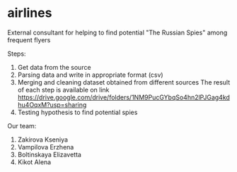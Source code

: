 # airlines
External consultant for helping to find potential "The Russian Spies" among frequent flyers

Steps:
1. Get data from the source 
2. Parsing data and write in appropriate format (csv) 
3. Merging and cleaning dataset obtained from different sources
The result of each step is available on link https://drive.google.com/drive/folders/1NM9PucGYbqSo4hn2lPJGag4kdhu4OqxM?usp=sharing
5. Testing hypothesis to find potential spies

Our team:
1. Zakirova Kseniya
2. Vampilova Erzhena
3. Boltinskaya Elizavetta
4. Kikot Alena
